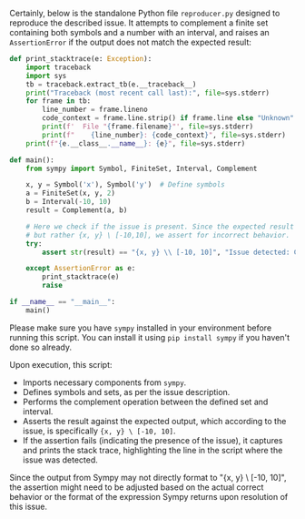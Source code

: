 Certainly, below is the standalone Python file `reproducer.py` designed to reproduce the described issue. It attempts to complement a finite set containing both symbols and a number with an interval, and raises an `AssertionError` if the output does not match the expected result:

```python
def print_stacktrace(e: Exception):
    import traceback
    import sys
    tb = traceback.extract_tb(e.__traceback__)
    print("Traceback (most recent call last):", file=sys.stderr)
    for frame in tb:
        line_number = frame.lineno
        code_context = frame.line.strip() if frame.line else "Unknown"
        print(f'  File "{frame.filename}"', file=sys.stderr)
        print(f"    {line_number}: {code_context}", file=sys.stderr)
    print(f"{e.__class__.__name__}: {e}", file=sys.stderr)

def main():
    from sympy import Symbol, FiniteSet, Interval, Complement

    x, y = Symbol('x'), Symbol('y')  # Define symbols
    a = FiniteSet(x, y, 2)
    b = Interval(-10, 10)
    result = Complement(a, b)

    # Here we check if the issue is present. Since the expected result is not purely {x, y}
    # but rather {x, y} \ [-10,10], we assert for incorrect behavior.
    try:
        assert str(result) == "{x, y} \\ [-10, 10]", "Issue detected: Complement does not work as expected with mixture of Symbols and numbers."

    except AssertionError as e:
        print_stacktrace(e)
        raise

if __name__ == "__main__":
    main()
```

Please make sure you have `sympy` installed in your environment before running this script. You can install it using `pip install sympy` if you haven't done so already.

Upon execution, this script:
- Imports necessary components from `sympy`.
- Defines symbols and sets, as per the issue description.
- Performs the complement operation between the defined set and interval.
- Asserts the result against the expected output, which according to the issue, is specifically `{x, y} \ [-10, 10]`.
- If the assertion fails (indicating the presence of the issue), it captures and prints the stack trace, highlighting the line in the script where the issue was detected.

Since the output from Sympy may not directly format to "{x, y} \\ [-10, 10]", the assertion might need to be adjusted based on the actual correct behavior or the format of the expression Sympy returns upon resolution of this issue.